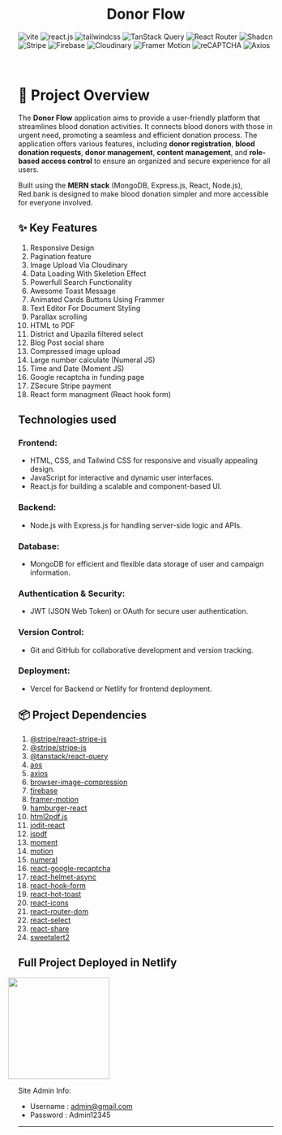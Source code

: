<h1 align="center">Donor Flow</h1>

<div>
    <img src="https://img.shields.io/badge/-Vite-black?style=for-the-badge&logoColor=white&logo=vite&color=ffd931" alt="vite" />
    <img src="https://img.shields.io/badge/-React_JS-black?style=for-the-badge&logoColor=white&logo=react&color=61DAFB" alt="react.js" />
    <img src="https://img.shields.io/badge/-Tailwind_CSS-black?style=for-the-badge&logoColor=white&logo=tailwindcss&color=06B6D4" alt="tailwindcss" />
    <img src="https://img.shields.io/badge/-TanStack_Query-black?style=for-the-badge&logo=react-query&logoColor=white&color=FF4154" alt="TanStack Query" />
    <img src="https://img.shields.io/badge/-React_Router-black?style=for-the-badge&logo=react-router&logoColor=white&color=CA4245" alt="React Router" />
    <img src="https://img.shields.io/badge/-Shadcn-black?style=for-the-badge&logo=shadcn&logoColor=white&color=18181B" alt="Shadcn" />
    <img src="https://img.shields.io/badge/-Stripe-black?style=for-the-badge&logo=stripe&logoColor=white&color=635BFF" alt="Stripe" />
    <img src="https://img.shields.io/badge/-Firebase-black?style=for-the-badge&logo=firebase&logoColor=FFCA28&color=18181B" alt="Firebase" />
    <img src="https://img.shields.io/badge/-Cloudinary-black?style=for-the-badge&logo=cloudinary&logoColor=white&color=3448C5" alt="Cloudinary" />
    <img src="https://img.shields.io/badge/-Framer%20Motion-black?style=for-the-badge&logo=framer&logoColor=white&color=0055FF" alt="Framer Motion" />
    <img src="https://img.shields.io/badge/-reCAPTCHA-black?style=for-the-badge&logo=google&logoColor=white&color=4285F4" alt="reCAPTCHA" />
    <img src="https://img.shields.io/badge/-Axios-black?style=for-the-badge&logo=axios&logoColor=white&color=5A29E4" alt="Axios" />
</div>
<br />
<br />

# 🚨 Project Overview

The **Donor Flow** application aims to provide a user-friendly platform that streamlines blood donation activities. It connects blood donors with those in urgent need, promoting a seamless and efficient donation process. The application offers various features, including **donor registration**, **blood donation requests**, **donor management**, **content management**, and **role-based access control** to ensure an organized and secure experience for all users.

Built using the **MERN stack** (MongoDB, Express.js, React, Node.js), Red.bank is designed to make blood donation simpler and more accessible for everyone involved.

## ✨ Key Features

1. Responsive Design
2. Pagination feature
3. Image Upload Via Cloudinary
4. Data Loading With Skeletion Effect
5. Powerfull Search Functionality
6. Awesome Toast Message
7. Animated Cards Buttons Using Frammer
8. Text Editor For Document Styling
9. Parallax scrolling
10. HTML to PDF
11. District and Upazila filtered select
12. Blog Post social share
13. Compressed image upload
14. Large number calculate (Numeral JS)
15. Time and Date (Moment JS)
16. Google recaptcha in funding page
17. ZSecure Stripe payment
18. React form managment (React hook form)

## Technologies used

### Frontend:

- HTML, CSS, and Tailwind CSS for responsive and visually appealing design.
- JavaScript for interactive and dynamic user interfaces.
- React.js for building a scalable and component-based UI.

### Backend:

- Node.js with Express.js for handling server-side logic and APIs.

### Database:

- MongoDB for efficient and flexible data storage of user and campaign information.

### Authentication & Security:

- JWT (JSON Web Token) or OAuth for secure user authentication.

### Version Control:

- Git and GitHub for collaborative development and version tracking.

### Deployment:

- Vercel for Backend or Netlify for frontend deployment.

## 📦 Project Dependencies

1. [@stripe/react-stripe-js](https://www.npmjs.com/package/@stripe/react-stripe-js)
2. [@stripe/stripe-js](https://www.npmjs.com/package/@stripe/stripe-js)
3. [@tanstack/react-query](https://www.npmjs.com/package/@tanstack/react-query)
4. [aos](https://www.npmjs.com/package/aos)
5. [axios](https://www.npmjs.com/package/axios)
6. [browser-image-compression](https://www.npmjs.com/package/browser-image-compression)
7. [firebase](https://www.npmjs.com/package/firebase)
8. [framer-motion](https://www.npmjs.com/package/framer-motion)
9. [hamburger-react](https://www.npmjs.com/package/hamburger-react)
10. [html2pdf.js](https://www.npmjs.com/package/html2pdf.js)
11. [jodit-react](https://www.npmjs.com/package/jodit-react)
12. [jspdf](https://www.npmjs.com/package/jspdf)
13. [moment](https://www.npmjs.com/package/moment)
14. [motion](https://www.npmjs.com/package/motion)
15. [numeral](https://www.npmjs.com/package/numeral)
16. [react-google-recaptcha](https://www.npmjs.com/package/react-google-recaptcha)
17. [react-helmet-async](https://www.npmjs.com/package/react-helmet-async)
18. [react-hook-form](https://www.npmjs.com/package/react-hook-form)
19. [react-hot-toast](https://www.npmjs.com/package/react-hot-toast)
20. [react-icons](https://www.npmjs.com/package/react-icons)
21. [react-router-dom](https://www.npmjs.com/package/react-router-dom)
22. [react-select](https://www.npmjs.com/package/react-select)
23. [react-share](https://www.npmjs.com/package/react-share)
24. [sweetalert2](https://www.npmjs.com/package/sweetalert2)

<h2>
    Full Project Deployed in Netlify
</h2>
<a href="https://bucolic-kheer-35fd7c.netlify.app">
    <img style="margin-left: -20px" width="200" src="https://res.cloudinary.com/dhuydj1lg/image/upload/v1735126920/Group_4_tutd2b.svg">
</a>

Site Admin Info:

- Username : admin@gmail.com
- Password : Admin12345

<hr />
<br />
<br />
